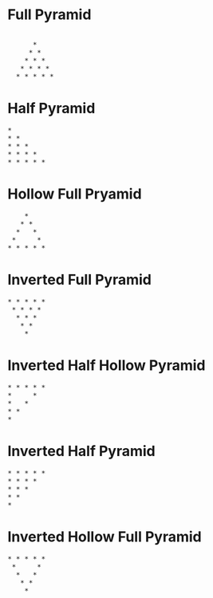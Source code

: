 # Full Pyramid

<pre>  
      *
     * *
    * * *
   * * * *
  * * * * *
</pre>

# Half Pyramid

<pre>
*
* *
* * *
* * * *
* * * * *
</pre>

# Hollow Full Pryamid

<pre>
    *
   * * 
  *   *   
 *     *     
* * * * * 
</pre>

# Inverted Full Pyramid

<pre>
* * * * * 
 * * * * 
  * * * 
   * * 
    * 
</pre>

# Inverted Half Hollow Pyramid

<pre>
* * * * * 
*     *     
*   *   
* * 
*
</pre>

# Inverted Half Pyramid

<pre>
* * * * * 
* * * * 
* * * 
* * 
* 
</pre>

# Inverted Hollow Full Pyramid

<pre>
* * * * * 
 *     *     
  *   *   
   * * 
    *
</pre>